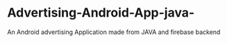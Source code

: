 # Advertising-Android-App-java-
An Android advertising Application made from JAVA and firebase backend
